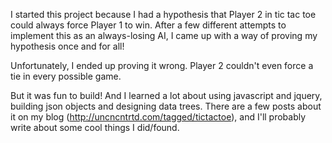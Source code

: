 I started this project because I had a hypothesis that Player 2 in tic tac toe could always force Player 1 to win. After a few different attempts to implement this as an always-losing AI, I came up with a way of proving my hypothesis once and for all!

Unfortunately, I ended up proving it wrong. Player 2 couldn't even force a tie in every possible game. 

But it was fun to build! And I learned a lot about using javascript and jquery, building json objects and designing data trees. There are a few posts about it on my blog (http://uncncntrtd.com/tagged/tictactoe), and I'll probably write about some cool things I did/found.
